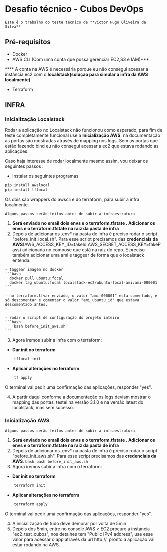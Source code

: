 # Desafio técnico - Cubos DevOps

    Este é o trabalho do teste técnico de **Victor Hugo Oliveira da Silva** 

## Pré-requisitos
- Docker
- AWS CLI (Com uma conta que possa gerenciar EC2,S3 e IAM)***

**** A conta na AWS é necessária porque eu não consegui acessar a instância ec2 com o **localstack(soluçao para simular a infra da AWS localmente)**
- Terraform

## INFRA

### Inicialização Localstack 

  Rodar a aplicação no Localstack não funcionou como esperado, para fim de teste completamente funcional use a **Inicialização AWS**, na documentação as portas são mostradas através de mapping nos logs.
  Sem as portas que estão fazendo bind eu não consegui acessar a ec2 que estava rodando as aplicações. 

Caso haja interesse de rodar localmente mesmo assim, vou deixar os seguintes passos :

- instalar os seguintes programas 

```bash
pip install awslocal
pip install lflocal

```
Os dois são wrappers do awscli e do terraform, para subir a infra localmente.


    Alguns passos serão feitos antes de subir a infraestrutura

  1.  **Será enviado no email dois envs e o terraform.tfstate . Adicionar os envs e o terraform.tfstate na raiz da pasta de infra**
  2.  Depois de adicionar os .env* na pasta de infra é preciso rodar o script "before_init_local.sh".
  Para esse script precisamos das **credenciais da AWS**(AWS_ACCESS_KEY_ID=fakeId,AWS_SECRET_ACCESS_KEY=fakePass) adicionada no compose que está na raiz do repo. É preciso também 
  adicionar uma ami e taggear de forma que o localstack entenda.

    - taggear imagem no docker
    ```bash
      docker pull ubuntu:focal
      docker tag ubuntu:focal localstack-ec2/ubuntu-focal-ami:ami-000001
    ```

    - no terraform.tfvar enviado, o valor "ami-000001" esta comentado, é só descomentar e comentar o valor "ami_ubuntu_id" que estava descomentado antes.


    - rodar o script de configuração do projeto inteiro
    ```bash
        bash before_init_aws.sh
    ``` 
  3.  Agora iremos subir a infra com o terraform:
  - **Dar init no terraform** 
```bash
    tflocal init
```   
  - **Aplicar alterações no terraform** 
```bash
    tf apply
```
  O terminal vai pedir uma confirmação das aplicações, responder "yes".

  4.  A partir daqui conforme a documentação os logs deviam mostrar o mapping das portas, testei na versão 3.1.0 e na versão latest do localstack, mas sem sucesso.


### Inicialização AWS


    Alguns passos serão feitos antes de subir a infraestrutura

  1.  **Será enviado no email dois envs e o terraform.tfstate . Adicionar os envs e o terraform.tfstate na raiz da pasta de infra**
  2.  Depois de adicionar os .env* na pasta de infra é preciso rodar o script "before_init_aws.sh".
  Para esse script precisamos das **credenciais da AWS**.
    ```bash
        bash before_init_aws.sh
    ``` 
  3.  Agora iremos subir a infra com o terraform:
  - **Dar init no terraform** 
```bash
    terraform init
```   
  - **Aplicar alterações no terraform** 
```bash
    terraform apply
```
  O terminal vai pedir uma confirmação das aplicações, responder "yes".

  4.  A inicialização de tudo deve demorar por volta de 5min
  5.  Depois dos 5min, entre no console AWS > EC2 procure a instancia "ec2_test_cubos", nos
detalhes tem "Public IPv4 address", use esse valor para acessar o app através da url
http://<public-ipv4-address>, pronto a aplicação vai estar rodando na AWS.


